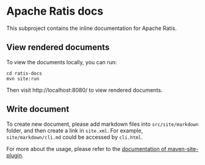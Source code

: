 <!---
  Licensed to the Apache Software Foundation (ASF) under one or more
  contributor license agreements.  See the NOTICE file distributed with
  this work for additional information regarding copyright ownership.
  The ASF licenses this file to You under the Apache License, Version 2.0
  (the "License"); you may not use this file except in compliance with
  the License.  You may obtain a copy of the License at

      http://www.apache.org/licenses/LICENSE-2.0

  Unless required by applicable law or agreed to in writing, software
  distributed under the License is distributed on an "AS IS" BASIS,
  WITHOUT WARRANTIES OR CONDITIONS OF ANY KIND, either express or implied.
  See the License for the specific language governing permissions and
  limitations under the License.
-->
# Apache Ratis docs

This subproject contains the inline documentation for Apache Ratis.

## View rendered documents
To view the documents locally, you can run:

```
cd ratis-docs
mvn site:run
```

Then visit http://localhost:8080/ to view rendered documents.

## Write document
To create new document, please add markdown files into `src/site/markdown` folder, and then create a link in `site.xml`. For example, `site/markdown/cli.md` could be accessed by `cli.html`.

For more about the usage, please refer to the [documentation of maven-site-plugin](https://maven.apache.org/guides/mini/guide-site.html).

